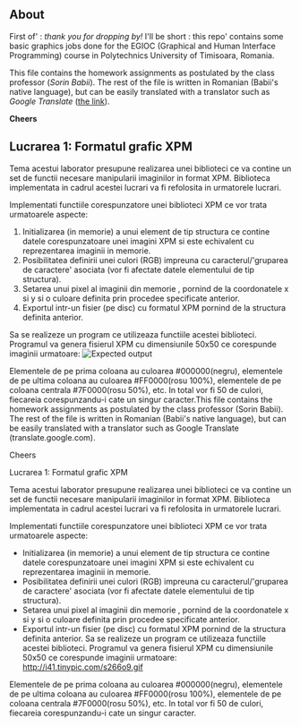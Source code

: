 About
--------
First of' : *thank you for dropping by!* I'll be short : this repo' contains some basic graphics jobs done for the EGIOC (Graphical and Human Interface Programming) course in Polytechnics University of Timisoara, Romania. 

This file contains the homework assignments as postulated by the class professor (*Sorin Babii*).
The rest of the file is written in Romanian (Babii's native language), but can be easily translated with a translator such as *Google Translate* ([the link](http://translate.google.com/)).

**Cheers**

Lucrarea 1: Formatul grafic XPM
--------
Tema acestui laborator presupune realizarea unei biblioteci ce va contine un set de functii necesare manipularii imaginilor in format XPM. Biblioteca implementata in cadrul acestei lucrari va fi refolosita in urmatorele lucrari.

Implementati functiile corespunzatore unei biblioteci XPM ce vor trata urmatoarele aspecte:

1.  Initializarea (in memorie) a unui element de tip structura ce contine datele corespunzatoare unei imagini XPM si este echivalent cu reprezentarea imaginii in memorie.
2.  Posibilitatea definirii unei culori (RGB) impreuna cu caracterul/'gruparea de caractere' asociata (vor fi afectate datele elementului de tip structura).
3.  Setarea unui pixel al imaginii din memorie , pornind de la coordonatele x si y si o culoare definita prin procedee specificate anterior.
4.  Exportul intr-un fisier (pe disc) cu formatul XPM pornind de la structura definita anterior.

Sa se realizeze un program ce utilizeaza functiile acestei biblioteci. Programul va genera fisierul XPM cu dimensiunile 50x50 ce corespunde imaginii urmatoare:
![Expected output](http://i41.tinypic.com/s266o9.gif)

Elementele de pe prima coloana au culoarea #000000(negru), elementele de pe ultima coloana au culoarea #FF0000(rosu 100%), elementele de pe coloana centrala #7F0000(rosu 50%), etc. In total vor fi 50 de culori, fiecareia corespunzandu-i cate un singur caracter.This file contains the homework assignments as postulated by the class professor (Sorin Babii).
The rest of the file is written in Romanian (Babii's native language), but can be easily translated with a translator such as Google Translate (translate.google.com).

Cheers

Lucrarea 1: Formatul grafic XPM

Tema acestui laborator presupune realizarea unei biblioteci ce va contine un set de functii necesare manipularii imaginilor in format XPM. Biblioteca implementata in cadrul acestei lucrari va fi refolosita in urmatorele lucrari.

Implementati functiile corespunzatore unei biblioteci XPM ce vor trata urmatoarele aspecte:
- Initializarea (in memorie) a unui element de tip structura ce contine datele corespunzatoare unei imagini XPM si este echivalent cu reprezentarea imaginii in memorie.
- Posibilitatea definirii unei culori (RGB) impreuna cu caracterul/'gruparea de caractere' asociata (vor fi afectate datele elementului de tip structura).
- Setarea unui pixel al imaginii din memorie , pornind de la coordonatele x si y si o culoare definita prin procedee specificate anterior.
- Exportul intr-un fisier (pe disc) cu formatul XPM pornind de la structura definita anterior.
Sa se realizeze un program ce utilizeaza functiile acestei biblioteci. Programul va genera fisierul XPM cu dimensiunile 50x50 ce corespunde imaginii urmatoare:
http://i41.tinypic.com/s266o9.gif

Elementele de pe prima coloana au culoarea #000000(negru), elementele de pe ultima coloana au culoarea #FF0000(rosu 100%), elementele de pe coloana centrala #7F0000(rosu 50%), etc. In total vor fi 50 de culori, fiecareia corespunzandu-i cate un singur caracter.
